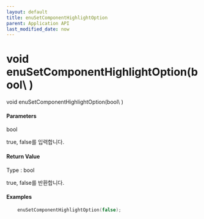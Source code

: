 ```yaml
---
layout: default
title: enuSetComponentHighlightOption
parent: Application API
last_modified_date: now
---
```

# void enuSetComponentHighlightOption\(bool\ )

void enuSetComponentHighlightOption\(bool\ )

#### Parameters

bool

true, false를 입력합니다.

#### Return Value

Type : bool

true, false를 반환합니다.


#### Examples

```cpp
	enuSetComponentHighlightOption(false);
```



